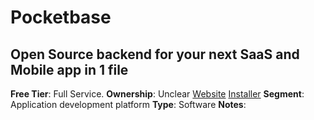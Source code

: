 # Pocketbase

## Open Source backend for your next SaaS and Mobile app in 1 file

**Free Tier**: Full Service.
**Ownership**: Unclear
[Website](https://pocketbase.io/)
[Installer](https://pocketbase.io/docs/)
**Segment**: Application development platform
**Type**: Software
**Notes**: 
